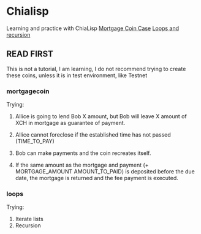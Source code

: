 # Chialisp
Learning and practice with ChiaLisp
[Mortgage Coin Case](https://github.com/OsvaldoGDelRio/chialisp-tests#mortgagecoin)
[Loops and recursion](https://github.com/OsvaldoGDelRio/chialisp-tests#loops)



## READ FIRST

This is not a tutorial, I am learning, I do not recommend trying to create these coins, unless it is in test environment, like Testnet 

### mortgagecoin

Trying:

1. Allice is going to lend Bob X amount, but Bob will leave X amount of XCH in mortgage as guarantee of payment.

2. Allice cannot foreclose if the established time has not passed (TIME_TO_PAY)

3. Bob can make payments and the coin recreates itself.

4. If the same amount as the mortgage and payment (+ MORTGAGE_AMOUNT AMOUNT_TO_PAID) is deposited before the due date, the mortgage is returned and the fee payment is executed.

### loops

Trying:

1. Iterate lists
2. Recursion